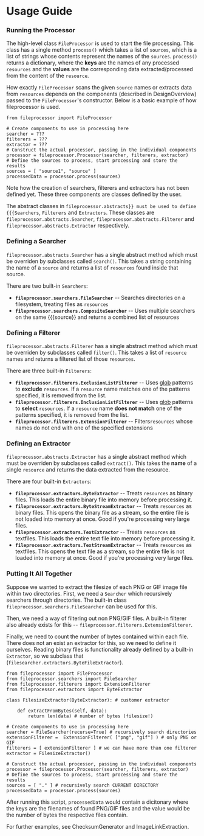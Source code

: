 # Usage Guide #

### Running the Processor ###
The high-level class `FileProcessor` is used to start the file processing. This class has a single method `process()` which takes a list of `sources`, which is a list of strings whose contents represent the names of the `sources`. `process()` returns a dictionary, where the **keys** are the names of any processed `resources` and the **values** are the corresponding data extracted/processed from the content of the `resource`.

How exactly `FileProcessor` scans the given `source` names or extracts data from `resources` depends on the components (described in DesignOverview) passed to the `FileProcessor`'s constructor. Below is a basic example of how fileprocessor is used.

```
from fileprocessor import FileProcessor

# Create components to use in processing here
searcher = ???
filterers = ???
extractor = ???
# Construct the actual processor, passing in the individual components
processor = fileprocessor.Processor(searcher, filterers, extractor)
# Define the sources to process, start processing and store the results
sources = [ "source1", "source" ]
processedData = processor.process(sources)
```

Note how the creation of searchers, filterers and extractors has not been defined yet. These three components are classes defined by the user.

The abstract classes in `fileprocessor.abstracts}} must be used to define {{{Searchers`, `Filterers` and  `Extractors`. These classes are `fileprocessor.abstracts.Searcher`, `fileprocessor.abstracts.Filterer` and `fileprocessor.abstracts.Extractor` respectively.

### Defining a Searcher ###

`fileprocessor.abstracts.Searcher` has a single abstract method which must be overriden by subclasses called `search()`. This takes a string containing the name of a `source` and returns a list of `resources` found inside that source.

There are two built-in `Searchers`:
  * **`fileprocessor.searchers.FileSearcher`** -- Searches directories on a filesystem, treating files as `resources`
  * **`fileprocessor.searchers.CompositeSearcher`** -- Uses multiple searchers on the same {{{source}} and returns a combined list of resources

### Defining a Filterer ###

`fileprocessor.abstracts.Filterer` has a single abstract method which must be overriden by subclasses called `filter()`. This takes a list of `resource` names and returns a filtered list of those `resources`.

There are three built-in `Filterers`:
  * **`fileprocessor.filterers.ExclusionListFilterer`** -- Uses [glob](http://en.wikipedia.org/wiki/Glob_%28programming%29) patterns to **exclude** `resources`. If a `resource` name matches one of the patterns specified, it is removed from the list.
  * **`fileprocessor.filterers.InclusionListFilterer`** -- Uses [glob](http://en.wikipedia.org/wiki/Glob_%28programming%29) patterns to **select** `resources`. If a `resource` name **does not match** one of the patterns specified, it is removed from the list.
  * **`fileprocessor.filterers.ExtensionFilterer`** -- Filters`resources` whose names do not end with one of the specified extensions

### Defining an Extractor ###

`fileprocessor.abstracts.Extractor` has a single abstract method which must be overriden by subclasses called `extract()`. This takes the **name** of a single `resource` and returns the data extracted from the resource.

There are four built-in `Extractors`:
  * **`fileprocessor.extractors.ByteExtractor`** -- Treats `resources` as binary files. This loads the entire binary file into memory before processing it.
  * **`fileprocessor.extractors.ByteStreamExtractor`** -- Treats `resources` as binary files. This opens the binary file as a stream, so the entire file is not loaded into memory at once. Good if you're processing very large files.
  * **`fileprocessor.extractors.TextExtractor`** -- Treats `resources` as textfiles. This loads the entire text file into memory before processing it.
  * **`fileprocessor.extractors.TextStreamExtractor`** -- Treats `resources` as textfiles. This opens the text file as a stream, so the entire file is not loaded into memory at once. Good if you're processing very large files.

### Putting It All Together ###

Suppose we wanted to extract the filesize of each PNG or GIF image file within two directories. First, we need a `Searcher` which recursively searchers through directories. The built-in class `fileprocessor.searchers.FileSearcher` can be used for this.

Then, we need a way of filtering out non PNG/GIF files. A built-in filterer also already exists for this -- `fileprocessor.filterers.ExtensionFilterer`.

Finally, we need to count the number of bytes contained within each file. There does not an exist an extractor for this, so we need to define it ourselves. Reading binary files is functionality already defined by a built-in `Extractor`, so we subclass that (`filesearcher.extractors.ByteFileExtractor`).

```
from fileprocessor import FileProcessor
from fileprocessor.searchers import FileSearcher
from fileprocessor.filterers import ExtensionFilterer
from fileprocessor.extractors import ByteExtractor

class FilesizeExtractor(ByteExtractor): # customer extractor

    def extractFromBytes(self, data):
        return len(data) # number of bytes (filesize!)

# Create components to use in processing here
searcher = FileSearcher(recurse=True) # recursively search directories
extensionFilterer =  ExtensionFilterer( ["png", "gif"] ) # only PNG or GIF 
filterers = [ extensionFilterer ] # we can have more than one filterer
extractor = FilesizeExtractor()

# Construct the actual processor, passing in the individual components
processor = fileprocessor.Processor(searcher, filterers, extractor)
# Define the sources to process, start processing and store the results
sources = [ "." ] # recursively search CURRENT DIRECTORY
processedData = processor.process(sources)
```

After running this script, `processedData` would contain a dicitonary where the keys are the filenames of found PNG/GIF files and the value would be the number of bytes the respective files contain.

For further examples, see ChecksumGenerator and ImageLinkExtraction.